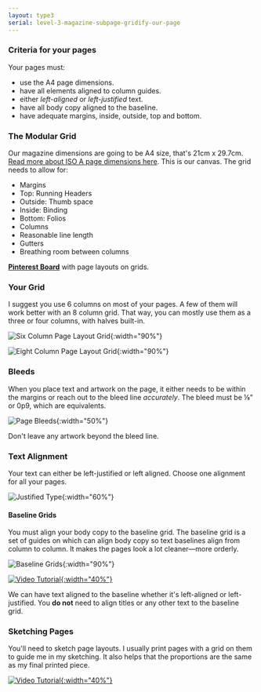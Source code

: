 ```yaml
---
layout: type3
serial: level-3-magazine-subpage-gridify-our-page
---
```

### Criteria for your pages

Your pages must:

<ul class="hasBullets">
	<li>use the A4 page dimensions.</li>
	<li>have all elements aligned to column guides.</li>
	<li>either <em>left-aligned</em> or <em>left-justified</em> text.</li>
	<li>have all body copy aligned to the baseline.</li>
	<li>have adequate margins, inside, outside, top and bottom.</li>
</ul>

### The Modular Grid

Our magazine dimensions are going to be A4 size, that's 21cm x 29.7cm. <a href="https://www.prepressure.com/library/paper-size" title="Paper sizes" class="external" target="_blank">Read more about ISO A page dimensions here</a>. This is our canvas. The grid needs to allow for:

<ul class="hasBullets">
	<li>Margins</li>
		<li class="second">Top: Running Headers</li>
		<li class="second">Outside: Thumb space</li>
		<li class="second">Inside: Binding</li>
		<li class="second">Bottom: Folios</li>
	<li>Columns</li>
		<li class="second">Reasonable line length</li>
	<li>Gutters</li>
		<li class="second">Breathing room between columns</li>
</ul>

**<a href="https://www.pinterest.ca/alainparadis/type-3-magazine/" title="Pinterest Board with page layouts on grids." target="_blank">Pinterest Board</a>** with page layouts on grids.

### Your Grid

I suggest you use 6 columns on most of your pages. A few of them will work better with an 8 column grid. That way, you can mostly use them as a three or four columns, with halves built-in.

![Six Column Page Layout Grid]({{site.url}}/svg/6-column-page-grid.svg){:width="90%"}

![Eight Column Page Layout Grid]({{site.url}}/svg/8-column-page-grid.svg){:width="90%"}

### Bleeds

When you place text and artwork on the page, it either needs to be within the margins or reach out to the bleed line *accurately*. The bleed must be ⅛" or 0p9, which are equivalents.

![Page Bleeds]({{site.url}}/svg/bleeds.svg){:width="50%"}

Don't leave any artwork beyond the bleed line.

### Text Alignment

Your text can either be left-justified or left aligned. Choose one alignment for all your pages.

![Justified Type]({{site.url}}/svg/text-alignment-left-j-a.svg){:width="60%"}


#### Baseline Grids

You must align your body copy to the baseline grid. The baseline grid is a set of guides on which can align body copy so text baselines align from column to column. It makes the pages look a lot cleaner—more orderly.

![Baseline Grids]({{site.url}}/svg/baseline-grids/baseline-grids.svg){:width="90%"}

<a href="https://youtu.be/qk3e90t3hvs" title="View the video tutorial" target="_blank">![Video Tutorial]({{site.url}}/svg/button-video-tutorial.svg){:width="40%"}</a>

We can have text aligned to the baseline whether it's left-aligned or left-justified. You **do not** need to align titles or any other text to the baseline grid.

### Sketching Pages

You'll need to sketch page layouts. I usually print pages with a grid on them to guide me in my sketching. It also helps that the proportions are the same as my final printed piece.

<a href="https://youtu.be/Y1fQG0oTBU0" title="View the video tutorial" target="_blank">![Video Tutorial]({{site.url}}/svg/button-video-tutorial.svg){:width="40%"}</a>